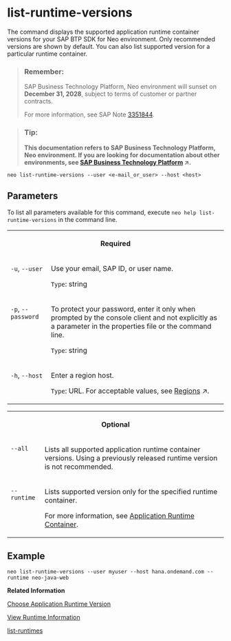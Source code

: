 <!-- loio20e08d390fcf4d4a97e847c7343ea679 -->

# list-runtime-versions

The command displays the supported application runtime container versions for your SAP BTP SDK for Neo environment. Only recommended versions are shown by default. You can also list supported version for a particular runtime container.



> ### Remember:  
> SAP Business Technology Platform, Neo environment will sunset on **December 31, 2028**, subject to terms of customer or partner contracts.
> 
> For more information, see SAP Note [3351844](https://launchpad.support.sap.com/#/notes/3351844).

> ### Tip:  
> **This documentation refers to SAP Business Technology Platform, Neo environment. If you are looking for documentation about other environments, see [SAP Business Technology Platform](https://help.sap.com/viewer/65de2977205c403bbc107264b8eccf4b/Cloud/en-US/6a2c1ab5a31b4ed9a2ce17a5329e1dd8.html "SAP Business Technology Platform (SAP BTP) is an integrated offering comprised of four technology portfolios: database and data management, application development and integration, analytics, and intelligent technologies. The platform offers users the ability to turn data into business value, compose end-to-end business processes, and build and extend SAP applications quickly.") :arrow_upper_right:.**



```
neo list-runtime-versions --user <e-mail_or_user> --host <host>
```



## Parameters

To list all parameters available for this command, execute `neo help list-runtime-versions` in the command line.


<table>
<tr>
<th valign="top" colspan="2">

Required



</th>
</tr>
<tr>
<td valign="top">

`-u`, `--user`



</td>
<td valign="top">

Use your email, SAP ID, or user name.

`Type`: string



</td>
</tr>
<tr>
<td valign="top">

`-p`, `--password`



</td>
<td valign="top">

To protect your password, enter it only when prompted by the console client and not explicitly as a parameter in the properties file or the command line.

`Type`: string



</td>
</tr>
<tr>
<td valign="top">

`-h`, `--host`



</td>
<td valign="top">

Enter a region host.

`Type`: URL. For acceptable values, see [Regions](https://help.sap.com/viewer/65de2977205c403bbc107264b8eccf4b/Cloud/en-US/350356d1dc314d3199dca15bd2ab9b0e.html "You can deploy applications in different regions. Each region represents a geographical location (for example, Europe, US East) where applications, data, or services are hosted.") :arrow_upper_right:.



</td>
</tr>
</table>


<table>
<tr>
<th valign="top" colspan="2">

Optional



</th>
</tr>
<tr>
<td valign="top">

`--all`



</td>
<td valign="top">

Lists all supported application runtime container versions. Using a previously released runtime version is not recommended.



</td>
</tr>
<tr>
<td valign="top">

`--runtime`



</td>
<td valign="top">

Lists supported version only for the specified runtime container.

For more information, see [Application Runtime Container](../30-development-neo/application-runtime-container-7613bd2.md).



</td>
</tr>
</table>



## Example

```
neo list-runtime-versions --user myuser --host hana.ondemand.com --runtime neo-java-web
```

**Related Information**  


[Choose Application Runtime Version](choose-application-runtime-version-13afe5c.md "Applications deployed on SAP BTP are always started on the latest version of the application runtime container. This version contains all released fixes, critical patches and enhancements and is respectively the recommended option for applications. In some special cases, you can choose the version of the runtime container your application uses by specifying it with the parameter --runtime-version when deploying your application. To change this version, you need to redeploy the application without specifying this parameter.")

[View Runtime Information](view-runtime-information-343663e.md "View information about the application runtime. SAP BTP provides a set of runtimes. You can choose the application runtime during application deployment.")

[list-runtimes](list-runtimes-49bb201.md "The command displays all available application runtime containers.")

